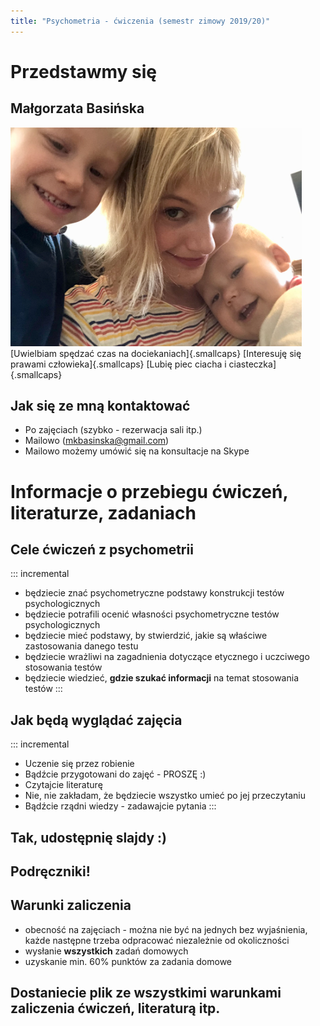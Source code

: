 ```yaml
---
title: "Psychometria - ćwiczenia (semestr zimowy 2019/20)"
---
```


# Przedstawmy się
## Małgorzata Basińska
<!-- ![Moje foto](img/MojeFoto.jpg) -->
<img src="img/MojeFoto.jpg" height="350px">  
[Uwielbiam spędzać czas na dociekaniach]{.smallcaps}  
[Interesuję się prawami człowieka]{.smallcaps}  
[Lubię piec ciacha i ciasteczka]{.smallcaps}  

## Jak się ze mną kontaktować
* Po zajęciach (szybko - rezerwacja sali itp.)
* Mailowo (mkbasinska@gmail.com)
* Mailowo możemy umówić się na konsultacje na Skype

# Informacje o przebiegu ćwiczeń, literaturze, zadaniach

## Cele ćwiczeń z psychometrii
::: incremental
- będziecie znać psychometryczne podstawy konstrukcji testów psychologicznych 
- będziecie potrafili ocenić własności psychometryczne testów psychologicznych
- będziecie mieć podstawy, by stwierdzić, jakie są właściwe zastosowania danego testu
- będziecie wrażliwi na zagadnienia dotyczące etycznego i uczciwego stosowania testów
- będziecie wiedzieć, **gdzie szukać informacji** na temat stosowania testów
:::

## Jak będą wyglądać zajęcia
::: incremental
- Uczenie się przez robienie
- Bądźcie przygotowani do zajęć - PROSZĘ :)
- Czytajcie literaturę
- Nie, nie zakładam, że będziecie wszystko umieć po jej przeczytaniu
- Bądźcie rządni wiedzy - zadawajcie pytania
:::

## Tak, udostępnię slajdy :)			

## Podręczniki!

## Warunki zaliczenia
- obecność na zajęciach - można nie być na jednych bez wyjaśnienia, każde następne trzeba odpracować niezależnie od okoliczności
- wysłanie **wszystkich** zadań domowych
- uzyskanie min. 60% punktów za zadania domowe

## Dostaniecie plik ze wszystkimi warunkami zaliczenia ćwiczeń, literaturą itp.





